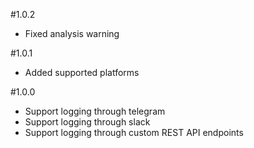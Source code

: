 #1.0.2

- Fixed analysis warning

#1.0.1

- Added supported platforms

#1.0.0

- Support logging through telegram
- Support logging through slack
- Support logging through custom REST API endpoints